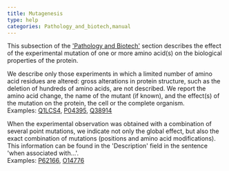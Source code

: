 ```yaml
---
title: Mutagenesis
type: help
categories: Pathology_and_biotech,manual
---
```


This subsection of the ['Pathology and Biotech'](https://www.uniprot.org/help/pathology_and_biotech_section) section describes the effect of the experimental mutation of one or more amino acid(s) on the biological properties of the protein.

We describe only those experiments in which a limited number of amino acid residues are altered: gross alterations in protein structure, such as the deletion of hundreds of amino acids, are not described. We report the amino acid change, the name of the mutant (if known), and the effect(s) of the mutation on the protein, the cell or the complete organism.  
Examples: [Q1LCS4](https://www.uniprot.org/uniprotkb/Q1LCS4#pathology_and_biotech), [P04395](https://www.uniprot.org/uniprotkb/P04395#pathology_and_biotech), [Q38914](https://www.uniprot.org/uniprotkb/Q38914#pathology_and_biotech)

When the experimental observation was obtained with a combination of several point mutations, we indicate not only the global effect, but also the exact combination of mutations (positions and amino acid modifications). This information can be found in the 'Description' field in the sentence 'when associated with...'.  
Examples: [P62166](https://www.uniprot.org/uniprotkb/P62166#pathology_and_biotech), [O14776](https://www.uniprot.org/uniprotkb/O14776#pathology_and_biotech)
